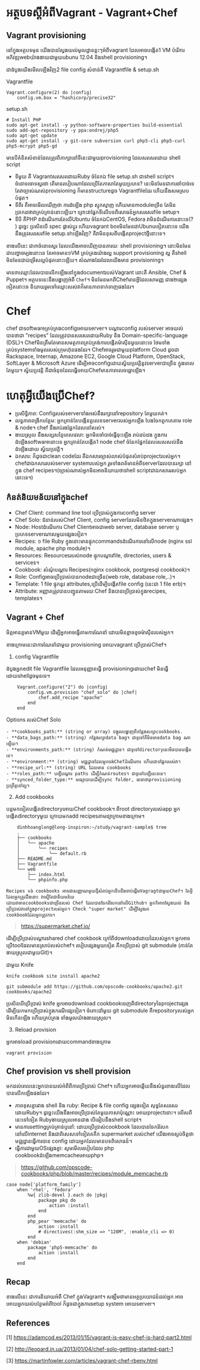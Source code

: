 អត្ថបទស្ដីអំពីVagrant​ - Vagrant​+Chef
===============================

## Vagrant​ provisioning

នៅក្នុងអត្ថបទមុន យើងបានស្វែងយល់មូលដ្ឋានខ្លះៗអំពីvagrant ដែលអាចបង្កើត1 VM បំរើការអភិវឌ្ឍwebយ៉ាងងាយជាមួយubunu 12.04 និងshell provisioning។

ជាដំបូងយើងមើលឡើងវិញ2 file​​ config សំខាន់គឺ Vagrantfile & setup.sh

Vagrantfile
```
Vagrant.configure(2) do |config|
    config.vm.box = "hashicorp/precise32"
```

setup.sh
```
# Install PHP
sudo apt-get install -y python-software-properties build-essential
sudo add-apt-repository -y ppa:ondrej/php5
sudo apt-get update
sudo apt-get install -y git-core subversion curl php5-cli php5-curl php5-mcrypt php5-gd
```

មានបីគំនិតសំខាន់ដែលត្រូវពិភាក្សានៅទីនេះជាមួយprovisioning ដែលសរសេរដោយ shell script
 * ទីមួយ គឺ VagrantសរសេរដោយRuby ចំនែកឯ file setup.sh ជាshell script។ ចំនោទចោទសួរថា តើមានរបៀបណាដែលប្រើតែភាសាតែមួយប្រភេទ? នេះមិនមែនជាការចាំបាច់ទេ
 តែវាច្បាស់ណស់provisioning ក៏មានstructureដូច Vagrantfileដែរ ហើយនឹងសមស្របបំផុត។
 * ទីពីរ គឺអាចមើលឃើញថា ការដំឡើង php ស្មុកស្មាញ ហើយមានmoduleច្រើន តែមិនប្រាកដថាវាគ្រប់គ្រាន់នោះឡើយ។ ព្រោះវាផ្អែកទីលើបទពីសោធន៍អ្នកសរសេរfile setup។
 * ទីបី គឺPHP វាដំណើរការតែលើUbuntu ចំនែកឯCentOS, Fedora វាមិនដំណើរការនោះទេ(? ) ដូច្នេះ ប្រសិនបើ spec ផ្លាស់ប្ដូរ ហើយvagrant boxមិនមែនជាUbunuទៀតនោះទេ
 យើងនឹងត្រូវសរសេរfile setup.shឡើងវិញ? គឺវាមិនខុសពីបង្កើតprojectថ្មីនោះទេ។
 
ខាងលើនេះ ជា៣ចំនោទសួរ ដែលយើងអាចឃើញបានតារយៈ shell provisioning។ នោះមិនមែនជាបញ្ហាចម្បងនោះទេ តែអាចមាន១VM គ្រប់គ្រងយ៉ាងល្អ support provisioning
ល្អ គឺshell មិនមែនជាជម្រើសល្អបំផុតនោះឡើយ។ សំណាងដែរដែលយើងមាន provisioning។

មាន៣ឈ្មោះដែលបានលើកឡើងនៅក្នុងdocumentរបស់Vagrant នោះគឺ Ansible, Chef & Puppet។ អត្ថបទនេះនឹងបង្ហាញអំពី `Chef`។ មិនមែនមកពីChefមានអ្វីដែលសាមញ្ញ
ជាង២ផ្សេងទៀតនោះទេ និយាយរួមទៅឈ្មោះរបស់វាក៏មានភាពទាក់ទាញផងដែរ។

Chef
=====

chef ជាsoftwareគ្រប់គ្រងconfigអោយserver។ បណ្ដារconfig របស់server អាចយល់បានថាជា "recipes" ដែលត្រូវបានសរសេរដោយRuby និង Domain-specific-language (DSL)។
Chefមិនត្រឹមតែមានសមត្ថភាពគ្រប់គ្រង់ការបង្កើតម៉ាស៊ីនមួយនោះទេ ថែមទាំងគ្រប់systemទាំងមូលរបស់ក្រុមហ៊ុនផងដែរ។ Chefអាចរួមជាមួយplatform Cloud ដូចជា​ Rackspace,
Internap, Amazone EC2, Google Cloud Platform, OpenStack, SoftLayer & Microsoft Azure​ ដើម្បីអាចconfigដោយស្វ័យប្រវត្តិនូវserverជាច្រើន
ក្នុងពេលតែមួយ។ ស្វ័យប្រវត្តិ គឺជាចំនុចដែលធ្វើអោយChefមានភាពលេចធ្លោឡើង។

ហេតុអ្វីយើងប្រើChef?
================

  * ប្រសិទ្ធិភាព: Configរបស់serverទាំងអស់នឹងរក្សានៅrepository​ តែមួយគត់។
  * លទ្ធភាពពង្រីកបន្ថែម: អ្នកគ្រាន់តែបង្កើនតួលេខserverរបស់អ្នកឡើង បែងចែកពួកគេតាម role & node។ chef​ នឹងរាប់រងផ្នែកដែលនៅសល់។
  * ងាយស្រួល នឹងសន្សសន្ចៃពេលវេលា: អ្នកមិនចាំបាច់ធ្វើចុះឡើង រាប់ដប់ដង ក្នុងការដំឡើងsoftwareនោះទេ អ្នកគ្រាន់តែបង្កើត1 node chef ចំនែកផ្នែកដែលសេសសល់នឹងដំឡើងដោយ
  ស្វ័យប្រវត្តិ។
  * ឯកសារ: ក៏ដូចជាclean codeដែរ  គឺឯកសារច្បាស់លាស់បំផុតសំរាប់projectរបស់អ្នក។ chefជាឯកសាររបស់server systemរបស់អ្នក រួមទាំងពត័មានអំពីserverដែលបានរក្សា
  នៅក្នុង chef recipes។(ច្បាស់ណាស់អ្នកមិនអាចនិយាយថាshell scriptជាឯកសាររសប់អ្នកនោះទេ។)
  
## កំនត់និយមន័យនៅក្នុងchef

- Chef Client: command line tool ប្រើប្រាស់ក្នុងការconfig server
- Chef Solo: ជំនាន់របស់Chef Client, config serverដែលមិនឋិតក្នុងserverណាផ្សេង។
- Node: Hostដំណើរការ Chef Clientអាចជាweb server, database server ឫ  ប្រភេទserverណាសមួយផ្សេងទៀត។​ 
- Recipes: ១ file Ruby ក្នុងនោះមានផ្ទុកcommandsដំណើរការនៅលើnode (nginx ssl module, apache php module)។
- Resources: Resourcesរបស់node ផ្ទុកបណ្ដារfile, directories, users & services។
- Cookbook: សំណុំបណ្ដារ Recipes(nginx cookbook, postgresql cookbook)។
- Role: Configអាចប្រើប្រាស់បានnodeជាច្រើន(web role, database role,..)។
- Template: 1 file ផ្ទុកនូវ attributes,ប្រើដើម្បីបង្កើតfile config (នេះជា 1 file erb)។
- Attribute: អញ្ញាតត្រូវបានបញ្ជូនតាមរយៈChef និងបានប្រើប្រាស់ក្នុងrecipes, templates។

## Vagrant + Chef

មិត្តអានគួមានVMមួយ ដើម្បីអ្នកអាចធ្វើតាមការណែនាំ ដោយមិនខ្លាចខូចម៉ាស៊ីនរបស់អ្នក។

ខាងក្រោមនេះជាការណែនាំជាមួយ provisioning​​ អោយvagrant ប្រើប្រាស់Chef។

1. config Vagrantfile

ដំបូងអ្នកedit file Vagrantfile ដែលអនុញ្ញាតធ្វើ provisioningដោយchef មិនធ្វើដោយshellដូចមុនទេ។
```
    Vagrant.configure("2") do |config|
        config.vm.provision "chef_solo" do |chef|
            chef.add_recipe "apache"
        end
    end
```

Options របស់Chef Solo
```
- **cookbooks_path:** (string or array) ចង្អុលបង្ហាញពីកន្លែងសក្សាcookbooks.
- **data_bags_path:** (string) កន្លែងរក្សាdata bag។ ជាទូទៅគឺមិនមានdata bag ណាឡើយ។
- **environments_path:** (string) កំណត់មជ្ឈដ្ឋាន។ ជាទូទៅdirectoryនេះមិនបានបង្កើតទេ។
- **environment:** (string) មជ្ឈដ្ឋានដែលអ្នកចង់Chefដំណើរការ ហើយជា១ផ្នែករបស់វា។
- **recipe_url:** (string) URL ដែលមាន cookbooks
- **roles_path:** បញ្ជីបណ្ដារ paths ដើម្បីកំណត់routes។ ជាទូទៅបញ្ជីនេះទទេ។
- **synced_folder_type:** មធ្យោបាយដើម្បីsync folder, ធានាថាprovisioning ប្រព្រឺត្តទៅល្អ។
```

2. Add cookbooks

បន្តមកទៀតបង្កើតdirectoryអោយChef cookbook។ ពីroot directoryរបស់app អ្នកបង្កើតdirectoryមួយ ក្រោយមកadd recipesតាមដ្យាក្រាមខាងក្រោម។
```
    dinhhoanglong@long-inspiron:~/study/vagrant-sample$ tree
    .
    ├── cookbooks
    │   └── apache
    │       └── recipes
    │           └── default.rb
    ├── README.md
    ├── Vagrantfile
    └── web
        ├── index.html
        └── phpinfo.php
```

```
Recipes và cookbooks អាចជាសញ្ញាណមួយថ្មីសំរាប់អ្នកទើបនឹងចាប់ផ្ដើមVagragtជាមួយChef។ តែអ្វីដែលអ្នកត្រូវដឹងនោះ វាស្ទើតែជានិយមន័យ
ដោយវាមានcookbooksជាច្រើនរបស់ Chef ដែលបានចែករំលែកនៅលើGithub។ អ្នកក៏អាចស្វែងយល់ និងប្រើប្រាស់វានៅក្នុងprojectរបស់អ្នក។ Check "super market" ដើម្បីស្វែងរក
cookbookដែលអ្នកត្រូវការ។
```

> https://supermarket.chef.io/

ដើម្បីប្រើប្រាស់បណ្ដារshared chef cookbook ក្រៅពីdownloadដោយដៃរបស់អ្នក។ អ្នកអាចប្រើtoolដែលមានស្រាប់របស់chef។ របៀបផ្សេងមួយទៀត គឺកប្រើប្រាស់ git submodule
(កាន់តែងាយស្រួលជាមួយGit)។

ជាមួយ Knife
```
knife cookbook site install apache2
```

```
git submodule add https://github.com/opscode-cookbooks/apache2.git cookbooks/apache2
```

ប្រសិនបើប្រើប្រាស់ knife អ្នកអាចdownload cookbookចេញពីdirectoryនៃprojectផ្សេង ដើម្បីយកមកប្រើប្រាស់ក្នុងករណីផ្សេទៀត។ ចំពោះជាំមួយ git submodule គឺrepositoryរបស់អ្នកមិនកើនឡើង ហើយគ្រប់គ្រង
ទាំងមូលយ៉ាងងាយស្រួល។

3. Reload provision

អ្នកអាចload provisionដោយcommandខាងក្រោម
```
vagrant provision
```

## Chef provision vs shell provision

មកដល់ពេលនេះអ្នកបានយល់អំពីពីការប្រើប្រាស់ Chef។ ហើយអ្នកអាចឆ្លើយនឹងសំនួរខាងលើដែលបានលើកឡើងផងដែរ។

- ភាពខុសគ្នារវាង shell និង ruby: Recipe & file config ផ្សេងទៀត សុទ្ធតែសរសេរដោយRuby។ ដូច្នេះយើងនឹងអាចប្រើប្រាស់តែមួយភាសាប៉ុណ្ណោះ អោយprojectនោះ។ លើសពីនេះទៅទៀត Rubyងាយស្រួលអានជាង បើធៀបនឹងshell script។
- មានការsettingគ្រប់គ្រាន់ឫនៅ: ដោយប្រើប្រាស់cookbook ដែលបានចែករំលែកនៅលើinternet និងជាពិសេសទៅទៀតគគឺក supermarket របស់chef យើងអាចស្ងប់ចិត្តថា មជ្ឈដ្ឋានធ្វើការបាន config ដោយអ្នកដែលមានបទពិសោធន៍។
- ធ្វើការជាមួយOSផ្សេងគ្នា: សូមមើលរបៀបដែល php cookbookដំឡើងmemcacheអោយphp។

> https://github.com/opscode-cookbooks/php/blob/master/recipes/module_memcache.rb

```
case node['platform_family']
    when 'rhel', 'fedora'
        %w{ zlib-devel }.each do |pkg|
            package pkg do
                action :install
            end
        end
        php_pear 'memcache' do
            action :install
            # directives(:shm_size => "128M", :enable_cli => 0)
        end
    when 'debian'
        package 'php5-memcache' do
            action :install
        end
    end
```


## Recap

ខាងលើនេះ ជាការនិយាយអំពី Chef ក្នុងVagrant។ សង្ឃឹមថាមានអត្ថប្រយោជន៍ដល់អ្នក អាចអោយអ្ន​កយល់បន្ថែមអំពីtool ក៏ដូចជាក្នុងការsetup system អោយserver។

## References

[1] https://adamcod.es/2013/01/15/vagrant-is-easy-chef-is-hard-part2.html

[2] http://leopard.in.ua/2013/01/04/chef-solo-getting-started-part-1

[3] https://martinfowler.com/articles/vagrant-chef-rbenv.html